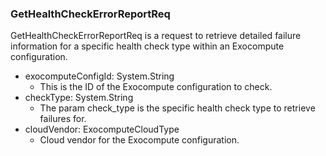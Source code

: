 ### GetHealthCheckErrorReportReq
GetHealthCheckErrorReportReq is a request to retrieve detailed failure information
for a specific health check type within an Exocompute configuration.

- exocomputeConfigId: System.String
  - This is the ID of the Exocompute configuration to check.
- checkType: System.String
  - The param check_type is the specific health check type to retrieve
failures for.
- cloudVendor: ExocomputeCloudType
  - Cloud vendor for the Exocompute configuration.
